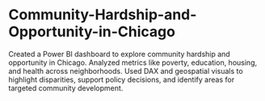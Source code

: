 # Community-Hardship-and-Opportunity-in-Chicago
Created a Power BI dashboard to explore community hardship and opportunity in Chicago. Analyzed metrics like poverty, education, housing, and health across neighborhoods. Used DAX and geospatial visuals to highlight disparities, support policy decisions, and identify areas for targeted community development.
